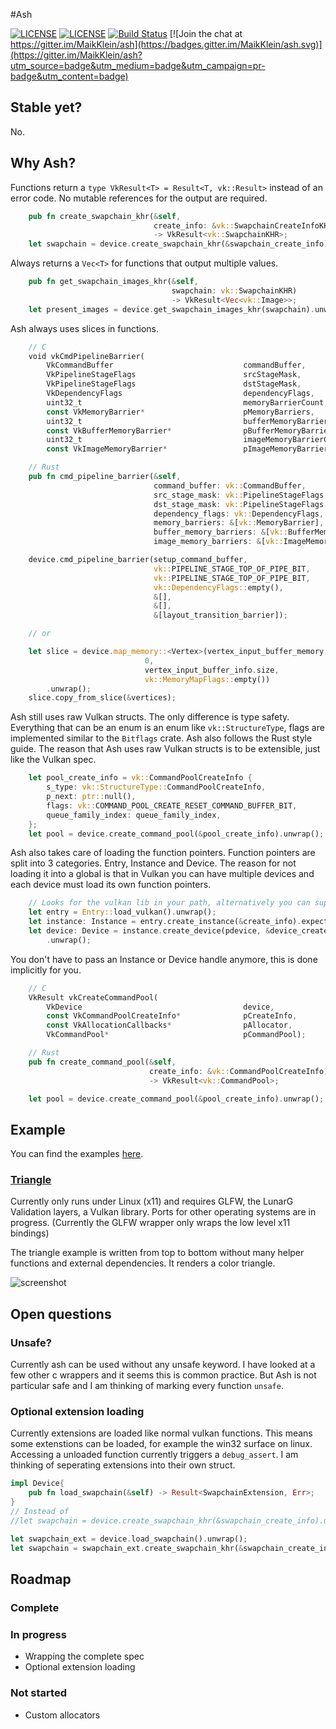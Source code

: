 #Ash


[![LICENSE](https://img.shields.io/badge/license-MIT-blue.svg)](LICENSE-MIT)
[![LICENSE](https://img.shields.io/badge/license-apache-blue.svg)](LICENSE-APACHE)
[![Build Status](https://travis-ci.org/MaikKlein/ash.svg?branch=master)](https://travis-ci.org/MaikKlein/ash)
[![Join the chat at https://gitter.im/MaikKlein/ash](https://badges.gitter.im/MaikKlein/ash.svg)](https://gitter.im/MaikKlein/ash?utm_source=badge&utm_medium=badge&utm_campaign=pr-badge&utm_content=badge)

## Stable yet?
No.

## Why Ash?

Functions return a `type VkResult<T> = Result<T, vk::Result>` instead of an error code. No mutable references for the output are required.
```Rust
    pub fn create_swapchain_khr(&self,
                                create_info: &vk::SwapchainCreateInfoKHR)
                                -> VkResult<vk::SwapchainKHR>;
    let swapchain = device.create_swapchain_khr(&swapchain_create_info).unwrap();
```


Always returns a `Vec<T>` for functions that output multiple values.
```Rust
    pub fn get_swapchain_images_khr(&self,
                                    swapchain: vk::SwapchainKHR)
                                    -> VkResult<Vec<vk::Image>>;
    let present_images = device.get_swapchain_images_khr(swapchain).unwrap();
```
Ash always uses slices in functions.
```Rust
    // C
    void vkCmdPipelineBarrier(
        VkCommandBuffer                             commandBuffer,
        VkPipelineStageFlags                        srcStageMask,
        VkPipelineStageFlags                        dstStageMask,
        VkDependencyFlags                           dependencyFlags,
        uint32_t                                    memoryBarrierCount,
        const VkMemoryBarrier*                      pMemoryBarriers,
        uint32_t                                    bufferMemoryBarrierCount,
        const VkBufferMemoryBarrier*                pBufferMemoryBarriers,
        uint32_t                                    imageMemoryBarrierCount,
        const VkImageMemoryBarrier*                 pImageMemoryBarriers);

    // Rust
    pub fn cmd_pipeline_barrier(&self,
                                command_buffer: vk::CommandBuffer,
                                src_stage_mask: vk::PipelineStageFlags,
                                dst_stage_mask: vk::PipelineStageFlags,
                                dependency_flags: vk::DependencyFlags,
                                memory_barriers: &[vk::MemoryBarrier],
                                buffer_memory_barriers: &[vk::BufferMemoryBarrier],
                                image_memory_barriers: &[vk::ImageMemoryBarrier]);

    device.cmd_pipeline_barrier(setup_command_buffer,
                                vk::PIPELINE_STAGE_TOP_OF_PIPE_BIT,
                                vk::PIPELINE_STAGE_TOP_OF_PIPE_BIT,
                                vk::DependencyFlags::empty(),
                                &[],
                                &[],
                                &[layout_transition_barrier]);

    // or

    let slice = device.map_memory::<Vertex>(vertex_input_buffer_memory,
                              0,
                              vertex_input_buffer_info.size,
                              vk::MemoryMapFlags::empty())
        .unwrap();
    slice.copy_from_slice(&vertices);
```
Ash still uses raw Vulkan structs. The only difference is type safety. Everything that can be an enum is an enum like `vk::StructureType`, flags are implemented similar to the `Bitflags` crate. Ash also follows the Rust style guide. The reason that Ash uses raw Vulkan structs is to be extensible, just like the Vulkan spec.
```Rust
    let pool_create_info = vk::CommandPoolCreateInfo {
        s_type: vk::StructureType::CommandPoolCreateInfo,
        p_next: ptr::null(),
        flags: vk::COMMAND_POOL_CREATE_RESET_COMMAND_BUFFER_BIT,
        queue_family_index: queue_family_index,
    };
    let pool = device.create_command_pool(&pool_create_info).unwrap();
```
Ash also takes care of loading the function pointers. Function pointers are split into 3 categories. Entry, Instance and Device. The reason for not loading it into a global is that in Vulkan you can have multiple devices and each device must load its own function pointers.
```Rust
    // Looks for the vulkan lib in your path, alternatively you can supply the path explicitly.
    let entry = Entry::load_vulkan().unwrap();
    let instance: Instance = entry.create_instance(&create_info).expect("Instance creation error");
    let device: Device = instance.create_device(pdevice, &device_create_info)
        .unwrap();
```
You don't have to pass an Instance or Device handle anymore, this is done implicitly for you.
```Rust
    // C
    VkResult vkCreateCommandPool(
        VkDevice                                    device,
        const VkCommandPoolCreateInfo*              pCreateInfo,
        const VkAllocationCallbacks*                pAllocator,
        VkCommandPool*                              pCommandPool);

    // Rust
    pub fn create_command_pool(&self,
                               create_info: &vk::CommandPoolCreateInfo)
                               -> VkResult<vk::CommandPool>;

    let pool = device.create_command_pool(&pool_create_info).unwrap();
```
## Example
You can find the examples [here](https://github.com/MaikKlein/ash/tree/master/examples).
### [Triangle](https://github.com/MaikKlein/ash/blob/master/examples/src/main.rs)
Currently only runs under Linux (x11) and requires GLFW, the LunarG Validation layers, a Vulkan library. Ports for other operating systems are in progress. (Currently the GLFW wrapper only wraps the low level x11 bindings)

The triangle example is written from top to bottom without many helper functions and external dependencies. It renders a color triangle.

![screenshot](http://i.imgur.com/PQZcL6w.jpg)

## Open questions

### Unsafe?
Currently ash can be used without any unsafe keyword. I have looked at a few other c wrappers and it seems this is common practice. But Ash is not particular safe and I am thinking of marking every function `unsafe`.

### Optional extension loading
Currently extensions are loaded like normal vulkan functions. This means some extenstions can be loaded, for example the win32 surface on linux. Accessing a unloaded function currently triggers a `debug_assert`. I am thinking of seperating extensions into their own struct.

```Rust
impl Device{
    pub fn load_swapchain(&self) -> Result<SwapchainExtension, Err>;
}
// Instead of
//let swapchain = device.create_swapchain_khr(&swapchain_create_info).unwrap();

let swapchain_ext = device.load_swapchain().unwrap();
let swapchain = swapchain_ext.create_swapchain_khr(&swapchain_create_info).unwrap();
```


## Roadmap

### Complete

### In progress

- Wrapping the complete spec
- Optional extension loading

### Not started
- Custom allocators
